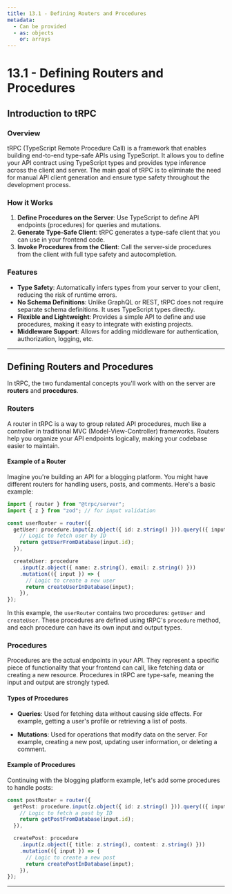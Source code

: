 ```yaml
---
title: 13.1 - Defining Routers and Procedures
metadata:
  - Can be provided
  - as: objects
    or: arrays
---
```


# 13.1 - Defining Routers and Procedures

## Introduction to tRPC

### Overview

tRPC (TypeScript Remote Procedure Call) is a framework that enables building end-to-end type-safe APIs using TypeScript. It allows you to define your API contract using TypeScript types and provides type inference across the client and server. The main goal of tRPC is to eliminate the need for manual API client generation and ensure type safety throughout the development process.

### How it Works

1. **Define Procedures on the Server**: Use TypeScript to define API endpoints (procedures) for queries and mutations.
2. **Generate Type-Safe Client**: tRPC generates a type-safe client that you can use in your frontend code.
3. **Invoke Procedures from the Client**: Call the server-side procedures from the client with full type safety and autocompletion.

### Features

- **Type Safety**: Automatically infers types from your server to your client, reducing the risk of runtime errors.
- **No Schema Definitions**: Unlike GraphQL or REST, tRPC does not require separate schema definitions. It uses TypeScript types directly.
- **Flexible and Lightweight**: Provides a simple API to define and use procedures, making it easy to integrate with existing projects.
- **Middleware Support**: Allows for adding middleware for authentication, authorization, logging, etc.

---

## Defining Routers and Procedures

In tRPC, the two fundamental concepts you'll work with on the server are **routers** and **procedures**.

### Routers

A router in tRPC is a way to group related API procedures, much like a controller in traditional MVC (Model-View-Controller) frameworks. Routers help you organize your API endpoints logically, making your codebase easier to maintain.

#### Example of a Router

Imagine you're building an API for a blogging platform. You might have different routers for handling users, posts, and comments. Here's a basic example:

```typescript
import { router } from "@trpc/server";
import { z } from "zod"; // for input validation

const userRouter = router({
  getUser: procedure.input(z.object({ id: z.string() })).query(({ input }) => {
    // Logic to fetch user by ID
    return getUserFromDatabase(input.id);
  }),

  createUser: procedure
    .input(z.object({ name: z.string(), email: z.string() }))
    .mutation(({ input }) => {
      // Logic to create a new user
      return createUserInDatabase(input);
    }),
});
```

In this example, the `userRouter` contains two procedures: `getUser` and `createUser`. These procedures are defined using tRPC's `procedure` method, and each procedure can have its own input and output types.

### Procedures

Procedures are the actual endpoints in your API. They represent a specific piece of functionality that your frontend can call, like fetching data or creating a new resource. Procedures in tRPC are type-safe, meaning the input and output are strongly typed.

#### Types of Procedures

- **Queries**: Used for fetching data without causing side effects. For example, getting a user's profile or retrieving a list of posts.

- **Mutations**: Used for operations that modify data on the server. For example, creating a new post, updating user information, or deleting a comment.

#### Example of Procedures

Continuing with the blogging platform example, let's add some procedures to handle posts:

```typescript
const postRouter = router({
  getPost: procedure.input(z.object({ id: z.string() })).query(({ input }) => {
    // Logic to fetch a post by ID
    return getPostFromDatabase(input.id);
  }),

  createPost: procedure
    .input(z.object({ title: z.string(), content: z.string() }))
    .mutation(({ input }) => {
      // Logic to create a new post
      return createPostInDatabase(input);
    }),
});
```

---
